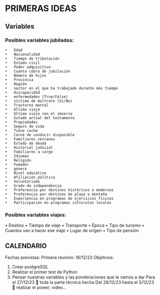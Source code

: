 # PRIMERAS IDEAS

## Variables

### Posibles variables jubilados:

    •	Edad
    •	Nacionalidad
    •	Tiempo de tributación
    •	Estado civil
    •	Poder adquisitivo
    •	Cuanto cobra de jubilación
    •	Número de hijos
    •	Provincia
    •	Región 
    •	sector en el que ha trabajado durante más tiempo
    •	discapacidad
    •	enfermedades (True/False)
    •	víctima de maltrato (Si/No)
    •	Trastorno mental
    •	Ultimo viaje 
    •	Ultimo viaje con el imserso
    •	Estado actual del testamento
    •	Propiedades
    •	Seguro de vida
    •	Tiene coche
    •	Carné de conducir disponible
    •	Familiares cercanos
    •	Estado de deuda
    •	Historial judicial
    •	Familiares a cargo
    •	Idiomas
    •	Religión
    •	Fumador
    •	género
    •   Nivel educativo
    •   Afiliación política
    •   Voluntariado
    •   Grado de independencia
    •   Preferencia por destinos históricos o modernos
    •   Preferencia por destinos de playa o montaña
    •   Experiencia en programas de ejercicios físicos
    •   Participación en programas culturales locales

### Posibles variables viajes:
•	Destino 
•	Tiempo de viaje
•	Transporte
•	Época
•	Tipo de turismo
•	Cuantos van a hacer ese viaje
•	Lugar de origen
•	Tipo de pensión


## CALENDARIO

Fechas previstas: 
Primera reunión:  18/12/23
Objetivos:
1.	Crear postgreSQL
2.	Realizar el primer test de Python
3.	Pensar nuestras variables y las ponderaciones que le vamos a dar
Para el 27/12/23  toda la parte técnica hecha 
Del 28/12/23 hasta el 5/12/23  realizar el power, video…



